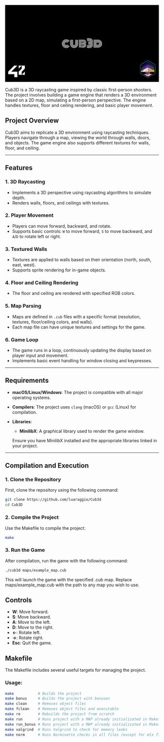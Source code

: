 <img src="./cover-cub3d.png"/>
<!--# cub3d-->

Cub3D is a 3D raycasting game inspired by classic first-person shooters. The project involves building a game engine that renders a 3D environment based on a 2D map, simulating a first-person perspective. The engine handles textures, floor and ceiling rendering, and basic player movement.

## Project Overview

Cub3D aims to replicate a 3D environment using raycasting techniques. Players navigate through a map, viewing the world through walls, doors, and objects. The game engine also supports different textures for walls, floor, and ceiling.

---

## Features

### 1. **3D Raycasting**
   - Implements a 3D perspective using raycasting algorithms to simulate depth.
   - Renders walls, floors, and ceilings with textures.

### 2. **Player Movement**
   - Players can move forward, backward, and rotate.
   - Supports basic controls: `W` to move forward, `S` to move backward, and `A`/`D` to rotate left or right.

### 3. **Textured Walls**
   - Textures are applied to walls based on their orientation (north, south, east, west).
   - Supports sprite rendering for in-game objects.

### 4. **Floor and Ceiling Rendering**
   - The floor and ceiling are rendered with specified RGB colors.

### 5. **Map Parsing**
   - Maps are defined in `.cub` files with a specific format (resolution, textures, floor/ceiling colors, and walls).
   - Each map file can have unique textures and settings for the game.

### 6. **Game Loop**
   - The game runs in a loop, continuously updating the display based on player input and movement.
   - Implements basic event handling for window closing and keypresses.

---

## Requirements

- **macOS/Linux/Windows**: The project is compatible with all major operating systems.
- **Compilers**: The project uses `clang` (macOS) or `gcc` (Linux) for compilation.
- **Libraries**:
  - **MinilibX**: A graphical library used to render the game window.
  
  Ensure you have MinilibX installed and the appropriate libraries linked in your project.

---

## Compilation and Execution

### 1. **Clone the Repository**
   First, clone the repository using the following command:

   ```bash
   git clone https://github.com/luaraggio/Cub3d
   cd Cub3D
  ```
### 2. Compile the Project

Use the Makefile to compile the project:

```bash
make
```
### 3. Run the Game

After compilation, run the game with the following command:

```bash
./cub3d maps/example_map.cub
```
This will launch the game with the specified .cub map. Replace maps/example_map.cub with the path to any map you wish to use.
## Controls

- **W**: Move forward.
- **S**: Move backward.
- **A**: Move to the left.
- **D**: Move to the right.
- **<-**: Rotate left.
- **->**: Rotate right.
- **Esc**: Quit the game.

## Makefile

The Makefile includes several useful targets for managing the project.
### Usage:

``` bash
make           # Builds the project
make bonus     # Builds the project with bonuses
make clean     # Removes object files
make fclean    # Removes object files and executable
make re        # Rebuilds the project from scratch
make run       # Runs project with a MAP already initializated in Makefile
make run_bonus # Runs project with a MAP already initializated in Makefile
make valgrind  # Runs Valgrind to check for memory leaks
make norm      # Runs Norminette checks in all files (except for mlx files)
```
